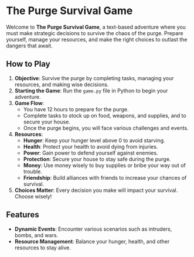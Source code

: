 # The Purge Survival Game

Welcome to **The Purge Survival Game**, a text-based adventure where you must make strategic decisions to survive the chaos of the purge. Prepare yourself, manage your resources, and make the right choices to outlast the dangers that await.

## How to Play

1. **Objective**: Survive the purge by completing tasks, managing your resources, and making wise decisions.
2. **Starting the Game**: Run the `game.py` file in Python to begin your adventure.
3. **Game Flow**:
   - You have 12 hours to prepare for the purge.
   - Complete tasks to stock up on food, weapons, and supplies, and to secure your house.
   - Once the purge begins, you will face various challenges and events.
4. **Resources**:
   - **Hunger**: Keep your hunger level above 0 to avoid starving.
   - **Health**: Protect your health to avoid dying from injuries.
   - **Power**: Gain power to defend yourself against enemies.
   - **Protection**: Secure your house to stay safe during the purge.
   - **Money**: Use money wisely to buy supplies or bribe your way out of trouble.
   - **Friendship**: Build alliances with friends to increase your chances of survival.
5. **Choices Matter**: Every decision you make will impact your survival. Choose wisely!

## Features

- **Dynamic Events**: Encounter various scenarios such as intruders, bombs, and wars.
- **Resource Management**: Balance your hunger, health, and other resources to stay alive.
- **Multiple Endings**: Your choices determine whether you survive or perish.
- **Replayability**: Try different strategies to see how long you can last.

## Getting Started

1. Clone or download this repository to your local machine.
2. Ensure you have Python installed (version 3.6 or higher recommended).
3. Run the game:
   ```bash
   python game.py
   ```

## Tips for Survival

- Spend your time wisely during the preparation phase.
- Always be cautious—better safe than sorry.
- Don't trust strangers.
- Your house is the safest place—fortify it well.
- Avoid going outside during the purge unless absolutely necessary.

## Example Gameplay

```
What is your name? > Chloe
HELLO_WORLD
Hello Chloe
It is 12 hours before the first day of purge. You need to prepare yourself. 

There are some things you can do now:
1. Stock up on food and water
2. Stock up on weapons and ammo
3. Prepare your house
4. Make plans
5. Contact your friends

What would you like to do first?(1,2,3,4,5) > 1
You went to the supermarket. It was crowded, but you managed to get some food.
```

## Contributing

Feel free to fork this repository and submit pull requests with improvements or new features. All contributions are welcome!

## License

This project is licensed under the MIT License. See the [LICENSE](LICENSE) file for details.

---

Good luck, and may you survive the purge!
